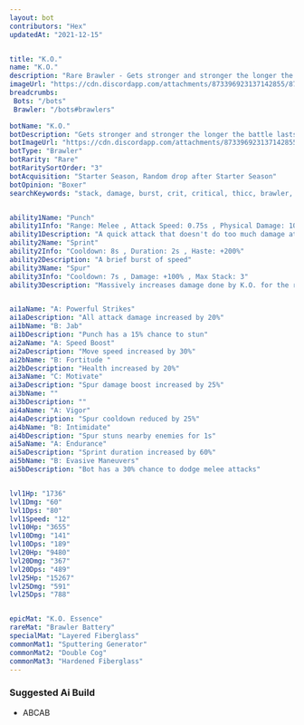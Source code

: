```yaml
---
layout: bot
contributors: "Hex"
updatedAt: "2021-12-15"


title: "K.O."
name: "K.O."
description: "Rare Brawler - Gets stronger and stronger the longer the battle lasts. K.O. can deliver a knockout blow"
imageUrl: "https://cdn.discordapp.com/attachments/873396923137142855/873397302184804372/KO.png"
breadcrumbs:
 Bots: "/bots"
 Brawler: "/bots#brawlers"

botName: "K.O."
botDescription: "Gets stronger and stronger the longer the battle lasts. K.O. can deliver a knockout blow"
botImageUrl: "https://cdn.discordapp.com/attachments/873396923137142855/873397302184804372/KO.png"
botType: "Brawler"
botRarity: "Rare"
botRaritySortOrder: "3"
botAcquisition: "Starter Season, Random drop after Starter Season"
botOpinion: "Boxer"
searchKeywords: "stack, damage, burst, crit, critical, thicc, brawler, rare, knock-out"


ability1Name: "Punch"
ability1Info: "Range: Melee , Attack Speed: 0.75s , Physical Damage: 100%"
ability1Description: "A quick attack that doesn't do too much damage at first"
ability2Name: "Sprint"
ability2Info: "Cooldown: 8s , Duration: 2s , Haste: +200%"
ability2Description: "A brief burst of speed"
ability3Name: "Spur"
ability3Info: "Cooldown: 7s , Damage: +100% , Max Stack: 3"
ability3Description: "Massively increases damage done by K.O. for the rest of the battle"


ai1aName: "A: Powerful Strikes"
ai1aDescription: "All attack damage increased by 20%"
ai1bName: "B: Jab"
ai1bDescription: "Punch has a 15% chance to stun"
ai2aName: "A: Speed Boost"
ai2aDescription: "Move speed increased by 30%"
ai2bName: "B: Fortitude "
ai2bDescription: "Health increased by 20%"
ai3aName: "C: Motivate"
ai3aDescription: "Spur damage boost increased by 25%"
ai3bName: ""
ai3bDescription: ""
ai4aName: "A: Vigor"
ai4aDescription: "Spur cooldown reduced by 25%"
ai4bName: "B: Intimidate"
ai4bDescription: "Spur stuns nearby enemies for 1s"
ai5aName: "A: Endurance"
ai5aDescription: "Sprint duration increased by 60%"
ai5bName: "B: Evasive Maneuvers"
ai5bDescription: "Bot has a 30% chance to dodge melee attacks"


lvl1Hp: "1736"
lvl1Dmg: "60"
lvl1Dps: "80"
lvl1Speed: "12"
lvl10Hp: "3655"
lvl10Dmg: "141"
lvl10Dps: "189"
lvl20Hp: "9480"
lvl20Dmg: "367"
lvl20Dps: "489"
lvl25Hp: "15267"
lvl25Dmg: "591"
lvl25Dps: "788"


epicMat: "K.O. Essence"
rareMat: "Brawler Battery"
specialMat: "Layered Fiberglass"
commonMat1: "Sputtering Generator"
commonMat2: "Double Cog"
commonMat3: "Hardened Fiberglass"
---
```


### Suggested Ai Build
- ABCAB
